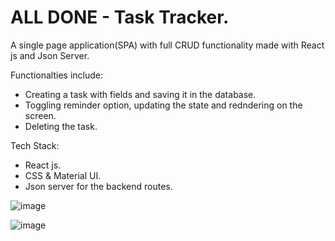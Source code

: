 # ALL DONE - Task Tracker. 

A single page application(SPA) with full CRUD functionality made with React js and Json Server. 

Functionalties include:
  * Creating a task with fields and saving it in the database. 
  * Toggling reminder option, updating the state and redndering on the screen. 
  * Deleting the task. 

Tech Stack:
  * React js. 
  * CSS & Material UI. 
  * Json server for the backend routes.

![image](https://user-images.githubusercontent.com/89990638/169630490-f1b07295-d9b9-4f44-8497-41ef65e8500c.png)

![image](https://user-images.githubusercontent.com/89990638/169630875-925b8aa1-aa6e-4f6b-aa64-2393d8e06de5.png)


